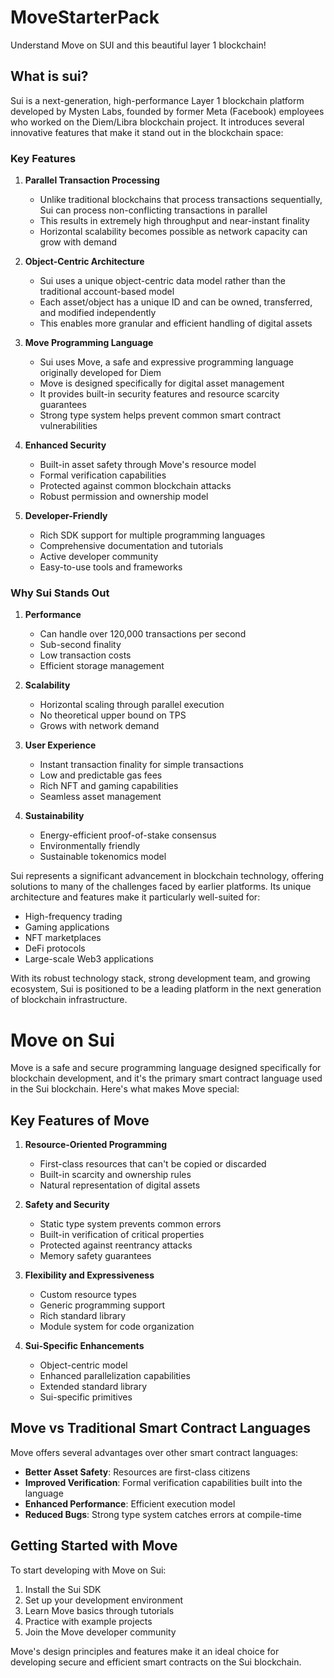 # MoveStarterPack
Understand Move on SUI and this beautiful layer 1 blockchain!

## What is sui?

Sui is a next-generation, high-performance Layer 1 blockchain platform developed by Mysten Labs, founded by former Meta (Facebook) employees who worked on the Diem/Libra blockchain project. It introduces several innovative features that make it stand out in the blockchain space:

### Key Features

1. **Parallel Transaction Processing**
   - Unlike traditional blockchains that process transactions sequentially, Sui can process non-conflicting transactions in parallel
   - This results in extremely high throughput and near-instant finality
   - Horizontal scalability becomes possible as network capacity can grow with demand

2. **Object-Centric Architecture**
   - Sui uses a unique object-centric data model rather than the traditional account-based model
   - Each asset/object has a unique ID and can be owned, transferred, and modified independently
   - This enables more granular and efficient handling of digital assets

3. **Move Programming Language**
   - Sui uses Move, a safe and expressive programming language originally developed for Diem
   - Move is designed specifically for digital asset management
   - It provides built-in security features and resource scarcity guarantees
   - Strong type system helps prevent common smart contract vulnerabilities

4. **Enhanced Security**
   - Built-in asset safety through Move's resource model
   - Formal verification capabilities
   - Protected against common blockchain attacks
   - Robust permission and ownership model

5. **Developer-Friendly**
   - Rich SDK support for multiple programming languages
   - Comprehensive documentation and tutorials
   - Active developer community
   - Easy-to-use tools and frameworks

### Why Sui Stands Out

1. **Performance**
   - Can handle over 120,000 transactions per second
   - Sub-second finality
   - Low transaction costs
   - Efficient storage management

2. **Scalability**
   - Horizontal scaling through parallel execution
   - No theoretical upper bound on TPS
   - Grows with network demand

3. **User Experience**
   - Instant transaction finality for simple transactions
   - Low and predictable gas fees
   - Rich NFT and gaming capabilities
   - Seamless asset management

4. **Sustainability**
   - Energy-efficient proof-of-stake consensus
   - Environmentally friendly
   - Sustainable tokenomics model

Sui represents a significant advancement in blockchain technology, offering solutions to many of the challenges faced by earlier platforms. Its unique architecture and features make it particularly well-suited for:
- High-frequency trading
- Gaming applications
- NFT marketplaces
- DeFi protocols
- Large-scale Web3 applications

With its robust technology stack, strong development team, and growing ecosystem, Sui is positioned to be a leading platform in the next generation of blockchain infrastructure.

# Move on Sui

Move is a safe and secure programming language designed specifically for blockchain development, and it's the primary smart contract language used in the Sui blockchain. Here's what makes Move special:

## Key Features of Move

1. **Resource-Oriented Programming**
   - First-class resources that can't be copied or discarded
   - Built-in scarcity and ownership rules
   - Natural representation of digital assets

2. **Safety and Security**
   - Static type system prevents common errors
   - Built-in verification of critical properties
   - Protected against reentrancy attacks
   - Memory safety guarantees

3. **Flexibility and Expressiveness**
   - Custom resource types
   - Generic programming support
   - Rich standard library
   - Module system for code organization

4. **Sui-Specific Enhancements**
   - Object-centric model
   - Enhanced parallelization capabilities
   - Extended standard library
   - Sui-specific primitives

## Move vs Traditional Smart Contract Languages

Move offers several advantages over other smart contract languages:

- **Better Asset Safety**: Resources are first-class citizens
- **Improved Verification**: Formal verification capabilities built into the language
- **Enhanced Performance**: Efficient execution model
- **Reduced Bugs**: Strong type system catches errors at compile-time

## Getting Started with Move

To start developing with Move on Sui:

1. Install the Sui SDK
2. Set up your development environment
3. Learn Move basics through tutorials
4. Practice with example projects
5. Join the Move developer community

Move's design principles and features make it an ideal choice for developing secure and efficient smart contracts on the Sui blockchain.